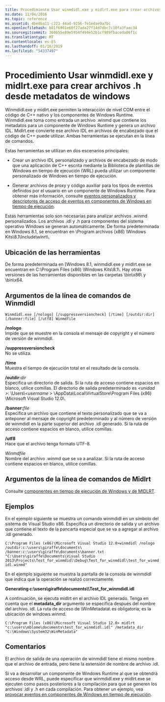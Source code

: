 ```yaml
---
title: Procedimiento Usar winmdidl.exe y midlrt.exe para crear archivos .h desde metadatos de windows
ms.date: 11/04/2016
ms.topic: reference
ms.assetid: 4be8ba11-c223-44ad-9256-7e1edae9a7bc
ms.openlocfilehash: b81f6901e60f27ada27f14d7dbc7c10fa3faec34
ms.sourcegitcommit: 360b55e89e5954f494e52b1cf989fbaceda06f1c
ms.translationtype: MT
ms.contentlocale: es-ES
ms.lasthandoff: 01/16/2019
ms.locfileid: "54337497"
---
```

# <a name="how-to-use-winmdidlexe-and-midlrtexe-to-create-h-files-from-windows-metadata"></a>Procedimiento Usar winmdidl.exe y midlrt.exe para crear archivos .h desde metadatos de windows

Winmdidl.exe y midlrt.exe permiten la interacción de nivel COM entre el código de C++ nativo y los componentes de Windows Runtime. Winmdidl.exe toma como entrada un archivo .winmd que contiene los metadatos para un componente de Windows Runtime y genera un archivo IDL. Midlrt.exe convierte ese archivo IDL en archivos de encabezado que el código de C++ puede utilizar. Ambas herramientas se ejecutan en la línea de comandos.

Estas herramientas se utilizan en dos escenarios principales:

- Crear un archivo IDL personalizado y archivos de encabezado de modo que una aplicación de C++ escrita mediante la Biblioteca de plantillas de Windows en tiempo de ejecución (WRL) pueda utilizar un componente personalizado de Windows en tiempo de ejecución.

- Generar archivos de proxy y código auxiliar para los tipos de eventos definidos por el usuario en un componente de Windows Runtime. Para obtener más información, consulte [eventos personalizados y descriptores de acceso de eventos en componentes de Windows en tiempo de ejecución](/uwp/winrt-components/custom-events-and-event-accessors-in-windows-runtime-components).

Estas herramientas solo son necesarias para analizar archivos .winmd personalizados. Los archivos .idl y .h para componentes del sistema operativo Windows se generan automáticamente. De forma predeterminada en Windows 8.1, se encuentran en \Program archivos (x86) \Windows Kits\8.1\Include\winrt\\.

## <a name="location-of-the-tools"></a>Ubicación de las herramientas

De forma predeterminada en [Windows 8.1, winmdidl.exe y midlrt.exe se encuentran en C:\Program Files (x86) \Windows Kits\8.1\\. Hay otras versiones de las herramientas disponibles en las carpetas \bin\x86\ y \bin\x64\.

## <a name="winmdidl-command-line-arguments"></a>Argumentos de la línea de comandos de Winmdidl

```
Winmdidl.exe [/nologo] [/suppressversioncheck] [/time] [/outdir:dir] [/banner:file] [/utf8] Winmdfile
```

**/nologo**<br/>
Impide que se muestre en la consola el mensaje de copyright y el número de versión de winmdidl.

**/suppressversioncheck**<br/>
No se utiliza.

**/time**<br/>
Muestra el tiempo de ejecución total en el resultado de la consola.

**/outdir:**<em>dir</em><br/>
Especifica un directorio de salida. Si la ruta de acceso contiene espacios en blanco, utilice comillas. El directorio de salida predeterminado es  *\<unidad >*: \Users\\*\<username >* \AppData\Local\VirtualStore\Program Files (x86) \Microsoft Visual Studio 12.0\\.

**/banner:**<em>file</em><br/>
Especifica un archivo que contiene el texto personalizado que se va a anteponer al mensaje de copyright predeterminado y al número de versión de winmdidl en la parte superior del archivo .idl generado. Si la ruta de acceso contiene espacios en blanco, utilice comillas.

**/utf8**<br/>
Hace que el archivo tenga formato UTF-8.

*Winmdfile*<br/>
Nombre del archivo .winmd que se va a analizar. Si la ruta de acceso contiene espacios en blanco, utilice comillas.

## <a name="midlrt-command-line-arguments"></a>Argumentos de la línea de comandos de Midlrt

Consulte [componentes en tiempo de ejecución de Windows y de MIDLRT](/windows/desktop/Midl/midlrt-and-windows-runtime-components).

## <a name="examples"></a>Ejemplos

En el ejemplo siguiente se muestra un comando winmdidl en un símbolo del sistema de Visual Studio x86. Especifica un directorio de salida y un archivo que contiene el texto de la pancarta especial que se va a agregar al archivo .idl generado.

`C:\Program Files (x86)\Microsoft Visual Studio 12.0>winmdidl /nologo /outdir:c:\users\giraffe\documents\ /banner:c:\users\giraffe\documents\banner.txt "C:\Users\giraffe\Documents\Visual Studio 2013\Projects\Test_for_winmdidl\Debug\Test_for_winmdidl\test_for_winmdidl.winmd"`

En el ejemplo siguiente se muestra la pantalla de la consola de winmdidl que indica que la operación se realizó correctamente.

**Generating c:\users\giraffe\documents\\\Test_for_winmdidl.idl**

A continuación, se ejecuta midlrt en el archivo IDL generado. Tenga en cuenta que el **metadata_dir** argumento se especifica después del nombre del archivo. idl. La ruta de acceso de \WinMetadata\ es obligatoria; es la ubicación de windows.winmd.

`C:\Program Files (x86)\Microsoft Visual Studio 12.0> midlrt "c:\users\mblome\documents\test_for_winmdidl.idl" /metadata_dir "C:\Windows\System32\WinMetadata"`

## <a name="remarks"></a>Comentarios

El archivo de salida de una operación de winmdidl tiene el mismo nombre que el archivo de entrada, pero tiene la extensión de nombre de archivo .idl.

Si va a desarrollar un componente de Windows Runtime al que se obtendrá acceso desde WRL, puede especificar que winmdidl.exe y midlrt.exe se ejecuten como pasos posteriores a la compilación para que se generen los archivos .idl y .h en cada compilación. Para obtener un ejemplo, vea [provocar eventos en componentes de Windows en tiempo de ejecución](/uwp/winrt-components/raising-events-in-windows-runtime-components).